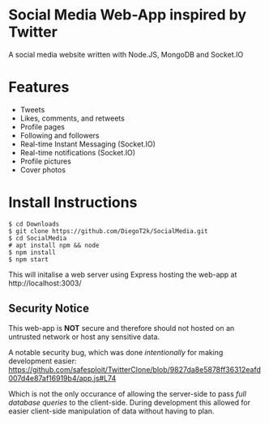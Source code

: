 # Social Media Web-App inspired by Twitter
A social media website written with Node.JS, MongoDB and Socket.IO

# Features

- Tweets
- Likes, comments, and retweets
- Profile pages
- Following and followers
- Real-time Instant Messaging (Socket.IO)
- Real-time notifications (Socket.IO)
- Profile pictures
- Cover photos

# Install Instructions

    $ cd Downloads
    $ git clone https://github.com/DiegoT2k/SocialMedia.git
    $ cd SocialMedia
    # apt install npm && node
    $ npm install 
    $ npm start


This will initalise a web server using Express hosting the web-app at http://localhost:3003/

## Security Notice

This web-app is **NOT** secure and therefore should not hosted on an untrusted network or host any sensitive data.

A notable security bug, which was done _intentionally_ for making development easier: 
https://github.com/safesploit/TwitterClone/blob/9827da8e5878ff36312eafd007d4e87af16919b4/app.js#L74

Which is not the only occurance of allowing the server-side to pass _full database queries_ to the client-side.
During development this allowed for easier client-side manipulation of data without having to plan.